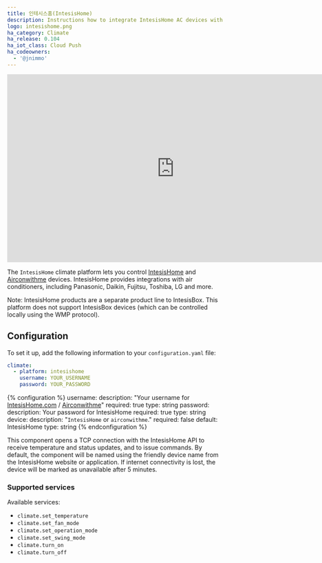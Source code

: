 ```yaml
---
title: 인테시스홈(IntesisHome)
description: Instructions how to integrate IntesisHome AC devices with Home Assistant
logo: intesishome.png
ha_category: Climate
ha_release: 0.104
ha_iot_class: Cloud Push
ha_codeowners:
  - '@jnimmo'
---
```


<div class='videoWrapper'>
<iframe width="776" height="437" src="https://www.youtube.com/embed/V-igKoNxTOo" frameborder="0" allow="accelerometer; autoplay; encrypted-media; gyroscope; picture-in-picture" allowfullscreen></iframe>
</div>

The `IntesisHome` climate platform lets you control [IntesisHome](https://www.intesishome.com) and [Airconwithme](https://www.airconwithme.com) devices. IntesisHome provides integrations with air conditioners, including Panasonic, Daikin, Fujitsu, Toshiba, LG and more.

Note: IntesisHome products are a separate product line to IntesisBox. This platform does not support IntesisBox devices (which can be controlled locally using the WMP protocol).

## Configuration

To set it up, add the following information to your `configuration.yaml` file:

```yaml
climate:
  - platform: intesishome
    username: YOUR_USERNAME
    password: YOUR_PASSWORD
```

{% configuration %}
username:
  description: "Your username for [IntesisHome.com](https://user.intesishome.com) / [Airconwithme](https://user.airconwithme.com)"
  required: true
  type: string
password:
  description: Your password for IntesisHome
  required: true
  type: string
device:
  description: "`IntesisHome` or `airconwithme`."
  required: false
  default: IntesisHome
  type: string
{% endconfiguration %}

This component opens a TCP connection with the IntesisHome API to receive temperature and status updates, and to issue commands.
By default, the component will be named using the friendly device name from the IntesisHome website or application.
If internet connectivity is lost, the device will be marked as unavailable after 5 minutes.

### Supported services

Available services:

- `climate.set_temperature`
- `climate.set_fan_mode`
- `climate.set_operation_mode`
- `climate.set_swing_mode`
- `climate.turn_on`
- `climate.turn_off`
